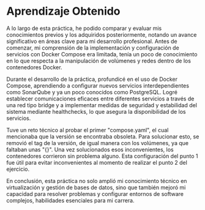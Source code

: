 # Aprendizaje Obtenido  
A lo largo de esta práctica, he podido comparar y evaluar mis conocimientos previos y los adquiridos posteriormente, notando un avance significativo en áreas clave para mi desarrollo profesional. Antes de comenzar, mi comprensión de la implementación y configuración de servicios con Docker Compose era limitada, tenía un poco de conocimiento en lo que respecta a la manipulación de volúmenes y redes dentro de los contenedores Docker.

Durante el desarrollo de la práctica, profundicé en el uso de Docker Compose, aprendiendo a configurar nuevos servicios interdependientes como SonarQube y ya un poco conocidos como PostgreSQL. Logré establecer comunicaciones eficaces entre diferentes servicios a través de una red tipo bridge y a implementar medidas de seguridad y estabilidad del sistema mediante healthchecks, lo que asegura la disponibilidad de los servicios.

Tuve un reto técnico al probar el primer "compose.yaml", el cual mencionaba que la versión se encontraba obsoleta. Para solucionar esto, se removió el tag de la versión, de igual manera con los volúmenes, ya que faltaban unas "{}". Una vez solucionados esos inconvenientes, los contenedores corrieron sin problema alguno. Esta configuración del punto 1 fue útil para evitar inconvenientes al momento de realizar el punto 2 del ejercicio.

En conclusión, esta práctica no solo amplió mi conocimiento técnico en virtualización y gestión de bases de datos, sino que también mejoró mi capacidad para resolver problemas y configurar entornos de software complejos, habilidades esenciales para mi carrera.
